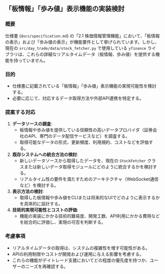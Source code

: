 ## 「板情報」「歩み値」表示機能の実装検討

### 概要
仕様書 (`docs/specification.md`) の「2.1 株価情報管理機能」において、「板情報の表示」および「歩み値の表示」が機能要件として挙げられています。しかし、現在の `src/day_trade/data/stock_fetcher.py` で使用している `yfinance` ライブラリは、これらの詳細なリアルタイムデータ（板情報、歩み値）を提供する機能を持っていません。

### 目的
- 仕様書に記載されている「板情報」「歩み値」表示機能の実現可能性を検討する。
- 必要に応じて、対応するデータ取得方法や外部API連携を特定する。

### 提案する対応
1. **データソースの調査**: 
   - 板情報や歩み値を提供している信頼性の高いデータプロバイダ（証券会社のAPI、専門のデータ配信サービスなど）を調査する。
   - 取得可能なデータの形式、更新頻度、利用規約、コストなどを評価する。
2. **既存システムへの統合方法の検討**: 
   - 新しいデータソースから取得したデータを、現在の `StockFetcher` クラスまたは新しいデータ取得モジュールにどのように統合するかを検討する。
   - リアルタイム性の要件を満たすためのアーキテクチャ（WebSocket通信など）を検討する。
3. **表示方法の検討**: 
   - 取得した板情報や歩み値をCLIまたは将来的なUIでどのように表示するかを具体的に設計する。
4. **技術的実現可能性とコストの評価**: 
   - 機能の実装にかかる技術的難易度、開発工数、API利用にかかる費用などを総合的に評価し、実現の可否を判断する。

### 考慮事項
- リアルタイムデータの取得は、システムの複雑性を増す可能性がある。
- APIの利用制限やコストが開発および運用に与える影響を考慮する。
- これらの機能がデイトレード支援においてどの程度の優先度を持つか、ユーザーのニーズを再確認する。
